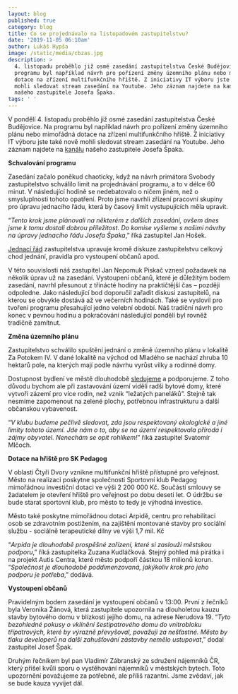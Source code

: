 ```yaml
---
layout: blog
published: true
category: blog
title: Co se projednávalo na listopadovém zastupitelstvu?
date: '2019-11-05 06:10am'
author: Lukáš Hypša
image: /static/media/cbzas.jpg
description: >
  4. listopadu proběhlo již osmé zasedání zastupitelstva České Budějovice. Na
  programu byl například návrh pro pořízení změny územního plánu nebo mimořádná
  dotace na zřízení multifunkčního hřiště. Z iniciativy IT výboru jste také nově
  mohli sledovat stream zasedání na Youtube. Jeho záznam najdete na kanálu
  našeho zastupitele Josefa Špaka.
tags: ' '
---
```

V pondělí 4. listopadu proběhlo již osmé zasedání zastupitelstva České Budějovice. Na programu byl například návrh pro pořízení změny územního plánu nebo mimořádná dotace na zřízení multifunkčního hřiště. Z iniciativy IT výboru jste také nově mohli sledovat stream zasedání na Youtube. Jeho záznam najdete na [kanálu](https://www.youtube.com/channel/UC62YOcYAoP_6QSnsmNG8FDA) našeho zastupitele Josefa Špaka.

**Schvalování programu**

Zasedání začalo poněkud chaoticky, když na návrh primátora Svobody zastupitelstvo schválilo limit na projednávání programu, a to v délce 60 minut. V následující hodině se nedebatovalo o ničem jiném, než o smysluplnosti tohoto opatření. Proto jsme navrhli zřízení pracovní skupiny pro úpravu jednacího řádu, která by časový limit vystupujících měla upravit. 

“_Tento krok jsme plánovali na některém z dalších zasedání, ovšem dnes jsme k tomu dostali dobrou příležitost. Do komise vyšleme s našimi návrhy na úpravy jednacího řádu Josefa Špaka_,” říká zastupitel Jan Hošek. 

[
Jednací řád](https://www.c-budejovice.cz/jednaci-rad-zastupitelstva) zastupitelstva upravuje kromě diskuze zastupitelstvu celkový chod jednání, pravidla pro vystoupení občanů apod.

V této souvislosti náš zastupitel Jan Nepomuk Piskač vznesl požadavek na několik úprav už na zasedání. Vystoupení občanů, které je důležitým bodem zasedání, navrhl přesunout z třinácté hodiny na praktičtější čas – později odpoledne. Jako následující bod doporučil zařadit diskusi zastupitelů, na kterou se obvykle dostává až ve večerních hodinách. Také se vyslovil pro tvoření programu přesahující jedno volební období. Náš tradiční návrh pro konec v pevnou hodinu a pokračování následující pondělí byl rovněž tradičně zamítnut.

**Změna územního plánu**

Zastupitelstvo schválilo spuštění jednání o změně územního plánu v lokalitě Za Potokem IV. V dané lokalitě na východ od Mladého se nachází zhruba 10 hektarů pole, na kterých mají podle návrhu vyrůst vilky a rodinné domy. 

Dostupnost bydlení ve městě dlouhodobě [sledujeme](https://cb.pirati.cz/blog/2019/06/14/pirati-vyzaduji-citlivejsi-pristup-pri-navysovani-najmu-v-mestskych-bytech-podavaji-podnet-na-ministerstvo-vnitra) a podporujeme. Z toho důvodu bychom ale při zastavování území viděli radši bytové domy, které vytvoří zázemí pro více rodin, než vznik “ležatých paneláků”. Stejně tak nesmíme zapomenout na zelené plochy, potřebnou infrastrukturu a další občanskou vybavenost. 

“_V klubu budeme pečlivě sledovat, zda jsou respektovaný ekologické a jiné limity tohoto území. Jde nám o to, aby se na území respektovala příroda i zájmy obyvatel. Nenechám se opít rohlíkem!_” říká zastupitel Svatomír Mlčoch.

**Dotace na hřiště pro SK Pedagog**

V oblasti Čtyři Dvory vznikne multifunkční hřiště přístupné pro veřejnost. Město na realizaci poskytne společnosti Sportovní klub Pedagog mimořádnou investiční dotaci ve výši 2 200 000 Kč. Součástí smlouvy se žadatelem je otevření hřiště pro veřejnost po dobu deseti let. O údržbu se bude starat sportovní klub, pro město to tedy je výhodná investice.

Město také poskytne mimořádnou dotaci Arpidě, centru pro rehabilitaci osob se zdravotním postižením, na zajištění montované stavby pro sociální službu - sociálně terapeutické dílny ve výši 1,7 mil. Kč 

“_Arpida je dlouhodobě prospěšné zařízení, které si zaslouží městskou podporu_,” říká zastupitelka Zuzana Kudláčková. Stejný pohled má pirátka i na projekt Autis Centra, které město podpoří částkou 18 milionů korun. “_Společnost je dlouhodobě poddimenzovaná, jakýkoliv krok pro jeho podporu je potřeba_,” dodává.

**Vystoupení občanů**

Pravidelným bodem zasedání je vystoupení občanů v 13:00. První z řečníků byla Veronika Žánová, která zastupitele upozornila na dlouholetou kauzu stavby bytového domu v blízkosti jejího domu, na adrese Nerudova 19. “_Tyto bezohledné pokusy o vklínění šestipatrového domu do vnitrobloku třípatrových, které by výrazně převyšoval, považuji za nešťastné. Město by tlaku developerů na další zahušťování zástavby nemělo ustupovat_,” dodal zastupitel Josef Špak.

Druhým řečníkem byl pan Vladimír Zábranský ze sdružení nájemníků ČR, který přišel kvůli sporu o vystěhování nájemníků v městských bytech. Toto upozornění považujeme za potřebné, ale příliš razantní. Jsme zvědaví, jak se bude kauza vyvíjet dál.
